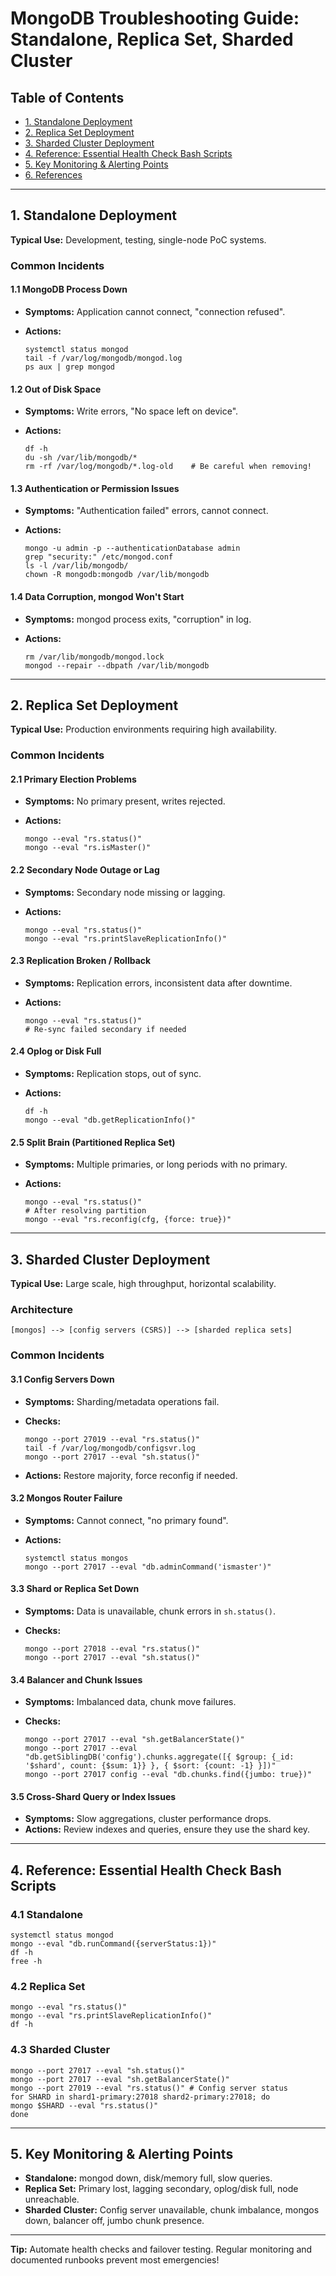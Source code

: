 # MongoDB Troubleshooting Guide: Standalone, Replica Set, Sharded Cluster

## Table of Contents

- [1. Standalone Deployment](#1-standalone-deployment)
- [2. Replica Set Deployment](#2-replica-set-deployment)
- [3. Sharded Cluster Deployment](#3-sharded-cluster-deployment)
- [4. Reference: Essential Health Check Bash Scripts](#4-reference-essential-health-check-bash-scripts)
- [5. Key Monitoring & Alerting Points](#5-key-monitoring--alerting-points)
- [6. References](#6-references)

---

## 1. Standalone Deployment

**Typical Use:** Development, testing, single-node PoC systems.

### Common Incidents

#### 1.1 MongoDB Process Down

- **Symptoms:** Application cannot connect, "connection refused".
- **Actions:**

  ```
  systemctl status mongod
  tail -f /var/log/mongodb/mongod.log
  ps aux | grep mongod
  ```

#### 1.2 Out of Disk Space

- **Symptoms:** Write errors, "No space left on device".
- **Actions:**

  ```
  df -h
  du -sh /var/lib/mongodb/*
  rm -rf /var/log/mongodb/*.log-old    # Be careful when removing!
  ```

#### 1.3 Authentication or Permission Issues

- **Symptoms:** "Authentication failed" errors, cannot connect.
- **Actions:**

  ```
  mongo -u admin -p --authenticationDatabase admin
  grep "security:" /etc/mongod.conf
  ls -l /var/lib/mongodb/
  chown -R mongodb:mongodb /var/lib/mongodb
  ```

#### 1.4 Data Corruption, mongod Won't Start

- **Symptoms:** mongod process exits, "corruption" in log.
- **Actions:**

  ```
  rm /var/lib/mongodb/mongod.lock
  mongod --repair --dbpath /var/lib/mongodb
  ```

---

## 2. Replica Set Deployment

**Typical Use:** Production environments requiring high availability.

### Common Incidents

#### 2.1 Primary Election Problems

- **Symptoms:** No primary present, writes rejected.
- **Actions:**

  ```
  mongo --eval "rs.status()"
  mongo --eval "rs.isMaster()"
  ```

#### 2.2 Secondary Node Outage or Lag

- **Symptoms:** Secondary node missing or lagging.
- **Actions:**

  ```
  mongo --eval "rs.status()"
  mongo --eval "rs.printSlaveReplicationInfo()"
  ```

#### 2.3 Replication Broken / Rollback

- **Symptoms:** Replication errors, inconsistent data after downtime.
- **Actions:**

  ```
  mongo --eval "rs.status()"
  # Re-sync failed secondary if needed
  ```

#### 2.4 Oplog or Disk Full

- **Symptoms:** Replication stops, out of sync.
- **Actions:**

  ```
  df -h
  mongo --eval "db.getReplicationInfo()"
  ```

#### 2.5 Split Brain (Partitioned Replica Set)

- **Symptoms:** Multiple primaries, or long periods with no primary.
- **Actions:**

  ```
  mongo --eval "rs.status()"
  # After resolving partition
  mongo --eval "rs.reconfig(cfg, {force: true})"
  ```

---

## 3. Sharded Cluster Deployment

**Typical Use:** Large scale, high throughput, horizontal scalability.

### Architecture

```
[mongos] --> [config servers (CSRS)] --> [sharded replica sets]
```

### Common Incidents

#### 3.1 Config Servers Down

- **Symptoms:** Sharding/metadata operations fail.
- **Checks:**

  ```
  mongo --port 27019 --eval "rs.status()"
  tail -f /var/log/mongodb/configsvr.log
  mongo --port 27017 --eval "sh.status()"
  ```

- **Actions:** Restore majority, force reconfig if needed.

#### 3.2 Mongos Router Failure

- **Symptoms:** Cannot connect, "no primary found".
- **Actions:**

  ```
  systemctl status mongos
  mongo --port 27017 --eval "db.adminCommand('ismaster')"
  ```

#### 3.3 Shard or Replica Set Down

- **Symptoms:** Data is unavailable, chunk errors in `sh.status()`.
- **Checks:**

  ```
  mongo --port 27018 --eval "rs.status()"
  mongo --port 27017 --eval "sh.status()"
  ```

#### 3.4 Balancer and Chunk Issues

- **Symptoms:** Imbalanced data, chunk move failures.
- **Checks:**

  ```
  mongo --port 27017 --eval "sh.getBalancerState()"
  mongo --port 27017 --eval "db.getSiblingDB('config').chunks.aggregate([{ $group: {_id: '$shard', count: {$sum: 1}} }, { $sort: {count: -1} }])"
  mongo --port 27017 config --eval "db.chunks.find({jumbo: true})"
  ```

#### 3.5 Cross-Shard Query or Index Issues

- **Symptoms:** Slow aggregations, cluster performance drops.
- **Actions:** Review indexes and queries, ensure they use the shard key.

---

## 4. Reference: Essential Health Check Bash Scripts

### 4.1 Standalone

```
systemctl status mongod
mongo --eval "db.runCommand({serverStatus:1})"
df -h
free -h
```

### 4.2 Replica Set

```
mongo --eval "rs.status()"
mongo --eval "rs.printSlaveReplicationInfo()"
df -h
```

### 4.3 Sharded Cluster

```
mongo --port 27017 --eval "sh.status()"
mongo --port 27017 --eval "sh.getBalancerState()"
mongo --port 27019 --eval "rs.status()" # Config server status
for SHARD in shard1-primary:27018 shard2-primary:27018; do
mongo $SHARD --eval "rs.status()"
done
```

---

## 5. Key Monitoring & Alerting Points

- **Standalone:** mongod down, disk/memory full, slow queries.
- **Replica Set:** Primary lost, lagging secondary, oplog/disk full, node unreachable.
- **Sharded Cluster:** Config server unavailable, chunk imbalance, mongos down, balancer off, jumbo chunk presence.

---

**Tip:** Automate health checks and failover testing. Regular monitoring and documented runbooks prevent most emergencies!
